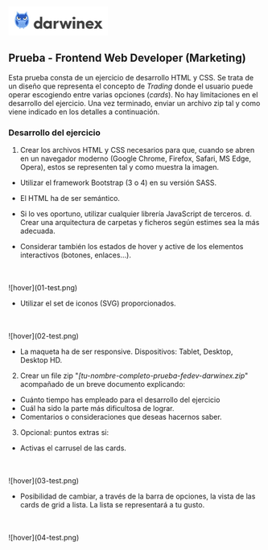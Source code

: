 ![hover](logo-darwinex.png)
## Prueba - Frontend Web Developer (Marketing)

Esta prueba consta de un ejercicio de desarrollo HTML y CSS.
Se trata de un diseño que representa el concepto de _Trading_ donde el usuario puede operar escogiendo entre varias opciones (_cards_).
No hay limitaciones en el desarrollo del ejercicio. Una vez terminado, enviar un archivo zip tal y como viene indicado en los detalles a continuación.

### Desarrollo del ejercicio
1. Crear los archivos HTML y CSS necesarios para que, cuando se abren en un navegador moderno (Google Chrome, Firefox, Safari, MS Edge, Opera), estos se representen tal y como muestra la imagen. 

- Utilizar el framework Bootstrap (3 o 4) en su versión SASS. 

- El HTML ha de ser semántico. 

- Si lo ves oportuno, utilizar cualquier librería JavaScript de terceros. d. Crear una arquitectura de carpetas y ficheros según estimes sea la más adecuada. 

- Considerar también los estados de hover y active de los elementos interactivos (botones, enlaces…).
<br>
<br>
![hover](01-test.png)

- Utilizar el set de iconos (SVG) proporcionados.
<br>
<br>
![hover](02-test.png)

- La maqueta ha de ser responsive. Dispositivos: Tablet, Desktop, Desktop HD.

2. Crear un file zip "_[tu-nombre-completo-prueba-fedev-darwinex.zip_" acompañado de un breve documento explicando:

- Cuánto tiempo has empleado para el desarrollo del ejercicio
- Cuál ha sido la parte más dificultosa de lograr.
- Comentarios o consideraciones que deseas hacernos saber.

3. Opcional: puntos extras si:
- Activas el carrusel de las cards.
<br>
<br>
![hover](03-test.png)

- Posibilidad de cambiar, a través de la barra de opciones, la vista de las cards de grid a lista. La lista se representará a tu gusto.
<br>
<br>
![hover](04-test.png)

